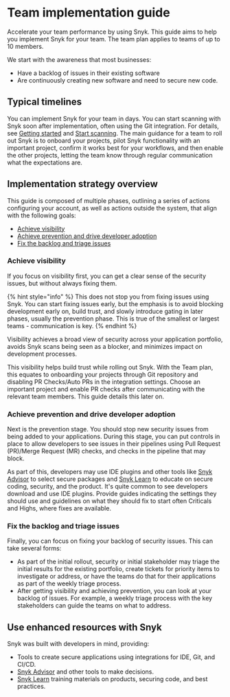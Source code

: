 # Team implementation guide

Accelerate your team performance by using Snyk. This guide aims to help you implement Snyk for your team. The team plan applies to teams of up to 10 members.&#x20;

We start with the awareness that most businesses:

* Have a backlog of issues in their existing software
* Are continuously creating new software and need to secure new code.&#x20;

## **Typical timelines**

You can implement Snyk for your team in days. You can start scanning with Snyk soon after implementation, often using the Git integration. For details, see [Getting started](../../getting-started/) and [Start scanning](../../scan-with-snyk/start-scanning-using-the-cli-web-ui-or-api.md). The main guidance for a team to roll out Snyk is to onboard your projects, pilot Snyk functionality with an important project, confirm it works best for your workflows, and then enable the other projects, letting the team know through regular communication what the expectations are.

## Implementation strategy overview

This guide is composed of multiple phases, outlining a series of actions configuring your account, as well as actions outside the system, that align with the following goals:

* [Achieve visibility](./#achieve-visibility)
* [Achieve prevention and drive developer adoption](./#achieve-prevention-and-drive-developer-adoption)
* [Fix the backlog and triage issues](./#fix-the-backlog-and-triage-issues)

### Achieve visibility

If you focus on visibility first, you can get a clear sense of the security issues, but without always fixing them.

{% hint style="info" %}
This does not stop you from fixing issues using Snyk. You can start fixing issues early, but the emphasis is to avoid blocking development early on, build trust, and slowly introduce gating in later phases, usually the prevention phase. This is true of the smallest or largest teams - communication is key.
{% endhint %}

Visibility achieves a broad view of security across your application portfolio, avoids Snyk scans being seen as a blocker, and minimizes impact on development processes.&#x20;

This visibility helps build trust while rolling out Snyk. With the Team plan, this equates to onboarding your projects through Git repository and disabling PR Checks/Auto PRs in the integration settings. Choose an important project and enable PR checks after communicating with the relevant team members. This guide details this later on.

### Achieve prevention and drive developer adoption

Next is the prevention stage. You should stop new security issues from being added to your applications. During this stage, you can put controls in place to allow developers to see issues in their pipelines using Pull Request (PR)/Merge Request (MR) checks, and checks in the pipeline that may block.&#x20;

As part of this, developers may use IDE plugins and other tools like [Snyk Advisor](https://snyk.io/advisor) to select secure packages and [Snyk Learn](https://learn.snyk.io/) to educate on secure coding, security, and the product. It's quite common to see developers download and use IDE plugins. Provide guides indicating the settings they should use and guidelines on what they should fix to start often Criticals and Highs, where fixes are available.

### Fix the backlog and triage issues

Finally, you can focus on fixing your backlog of security issues. This can take several forms:

* As part of the initial rollout, security or initial stakeholder may triage the initial results for the existing portfolio, create tickets for priority items to investigate or address, or have the teams do that for their applications as part of the weekly triage process.
* After getting visibility and achieving prevention, you can look at your backlog of issues.  For example, a weekly triage process with the key stakeholders can guide the teams on what to address.

## Use enhanced resources with Snyk

Snyk was built with developers in mind, providing:

* Tools to create secure applications using integrations for IDE, Git, and CI/CD.
* [Snyk Advisor](https://snyk.io/advisor) and other tools to make decisions.
* [Snyk Learn](https://learn.snyk.io) training materials on products, securing code, and best practices.&#x20;

